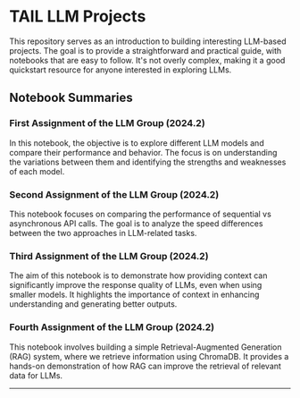 # TAIL LLM Projects

This repository serves as an introduction to building interesting LLM-based projects. The goal is to provide a straightforward and practical guide, with notebooks that are easy to follow. It's not overly complex, making it a good quickstart resource for anyone interested in exploring LLMs.

## Notebook Summaries

### First Assignment of the LLM Group (2024.2)
In this notebook, the objective is to explore different LLM models and compare their performance and behavior. The focus is on understanding the variations between them and identifying the strengths and weaknesses of each model.

### Second Assignment of the LLM Group (2024.2)
This notebook focuses on comparing the performance of sequential vs asynchronous API calls. The goal is to analyze the speed differences between the two approaches in LLM-related tasks.

### Third Assignment of the LLM Group (2024.2)
The aim of this notebook is to demonstrate how providing context can significantly improve the response quality of LLMs, even when using smaller models. It highlights the importance of context in enhancing understanding and generating better outputs.

### Fourth Assignment of the LLM Group (2024.2)
This notebook involves building a simple Retrieval-Augmented Generation (RAG) system, where we retrieve information using ChromaDB. It provides a hands-on demonstration of how RAG can improve the retrieval of relevant data for LLMs.

---
